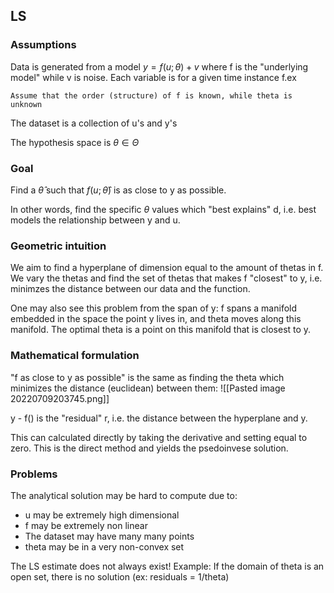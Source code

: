 ## LS

### Assumptions
Data is generated from a model $y = f(u; \theta) + v$
where f is the "underlying model" while v is noise. Each variable is for a given time instance f.ex

	Assume that the order (structure) of f is known, while theta is 
    unknown

The dataset is a collection of u's and y's

The hypothesis space is $\theta \in \Theta$

### Goal
Find a $\hat \theta$ such that $f(u; \hat \theta)$ is as close to y as possible. 

In other words, find the specific $\theta$ values which "best explains" d, i.e. best models the relationship between y and u.

### Geometric intuition
We aim to find a hyperplane of dimension equal to the amount of thetas in f. We vary the thetas and find the set of thetas that makes f "closest" to y, i.e. minimzes the distance between our data and the function.

One may also see this problem from the span of y: f spans a manifold embedded in the space the point y lives in, and theta moves along this manifold. The optimal theta is a point on this manifold that is closest to y.

### Mathematical formulation
"f as close to y as possible" is the same as finding the theta which minimizes the distance (euclidean) between them:
![[Pasted image 20220709203745.png]]

y - f() is the "residual" r, i.e. the distance between the hyperplane and y.


This can calculated directly by taking the derivative and setting equal to zero. This is the direct method and yields the psedoinvese solution.



### Problems
The analytical solution may be hard to compute due to:
* u may be extremely high dimensional
* f may be extremely non linear
* The dataset may have many many points
* theta may be in a very non-convex set

The LS estimate does not always exist! Example: If the domain of theta is an open set, there is no solution (ex: residuals = 1/theta)



